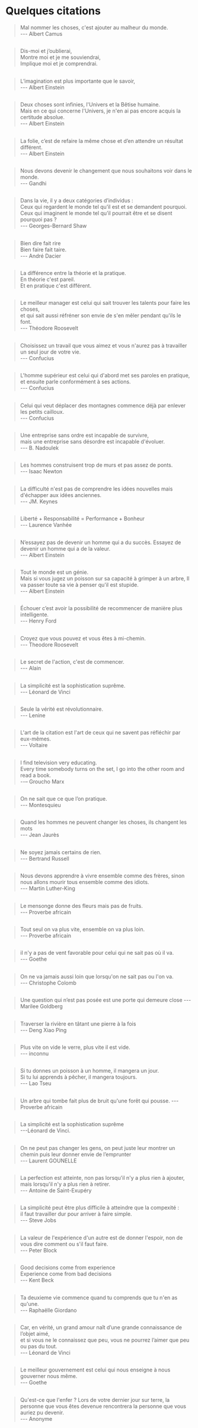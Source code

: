 # Quelques citations

> Mal nommer les choses, c'est ajouter au malheur du monde.    
> --- Albert Camus  
   
##  
> Dis-moi et j’oublierai,  
> Montre moi et je me souviendrai,  
> Implique moi et je comprendrai.  
  
##  
> L’imagination est plus importante que le savoir,    
> --- Albert Einstein
  
## 
> Deux choses sont infinies, l'Univers et la Bêtise humaine.     
> Mais en ce qui concerne l'Univers, je n'en ai pas encore acquis la certitude absolue.    
> --- Albert Einstein    
  
##  
> La folie, c’est de refaire la même chose  et d’en attendre un résultat différent.  
> --- Albert Einstein

##  
> Nous devons devenir le changement que nous souhaitons voir dans le monde.    
> --- Gandhi  
  
##  
> Dans la vie, il y a deux catégories d’individus :  
> Ceux qui regardent le monde tel qu’il est et se demandent pourquoi.  
> Ceux qui imaginent le monde tel qu’il pourrait être et se disent pourquoi pas ?  
> --- Georges-Bernard Shaw  
  
##    
> Bien dire fait rire  
> Bien faire fait taire.  
> --- André Dacier  

##  
> La différence entre la théorie et la pratique.   
> En théorie c'est pareil.  
> Et en pratique c'est différent.  

##
> Le meilleur manager est celui qui sait trouver les talents pour faire les choses,  
> et qui sait aussi réfréner son envie de s'en mêler pendant qu'ils le font.  
> --- Théodore Roosevelt  

##  
> Choisissez un travail que vous aimez et vous n'aurez pas à travailler un seul jour de votre vie.  
> --- Confucius  

##  
> L'homme supérieur est celui qui d'abord met ses paroles en pratique,  
> et ensuite parle conformément à ses actions.  
> --- Confucius  

## 
> Celui qui veut déplacer des montagnes commence déjà par enlever les petits cailloux.    
> --- Confucius

##  
> Une entreprise sans ordre est incapable de survivre,  
> mais une entreprise sans désordre est incapable d'évoluer.  
> --- B. Nadoulek  

##  
>  Les hommes construisent trop de murs et pas assez de ponts.  
>  --- Isaac Newton

##  
> La difficulté n'est pas de comprendre les idées nouvelles mais d'échapper aux idées anciennes.  
> --- JM. Keynes

##  
> Liberté + Responsabilité = Performance + Bonheur  
> --- Laurence Vanhée    

## 
> N’essayez pas de devenir un homme qui a du succès. Essayez de devenir un homme qui a de la valeur.  
> --- Albert Einstein  

## 
> Tout le monde est un génie.     
> Mais si vous jugez un poisson sur sa capacité à grimper à un arbre, Il va passer toute sa vie à penser qu'il est stupide.    
> --- Albert Einstein    

## 
> Échouer c’est avoir la possibilité de recommencer de manière plus intelligente.  
> --- Henry Ford    

## 
> Croyez que vous pouvez et vous êtes à mi-chemin.  
> --- Theodore Roosevelt  

## 
> Le secret de l'action, c'est de commencer.   
> --- Alain  

## 
> La simplicité est la sophistication suprême.    
> --- Léonard de Vinci  

##
> Seule la vérité est révolutionnaire.   
> --- Lenine  

##
> L'art de la citation est l'art de ceux qui ne savent pas réfléchir par eux-mêmes.   
> --- Voltaire

## 
> I find television very educating.  
  Every time somebody turns on the set, I go into the other room and read a book.    
> --– Groucho Marx

## 
> On ne sait que ce que l’on pratique.    
> --- Montesquieu    

## 
> Quand les hommes ne peuvent changer les choses, ils changent les mots    
> --- Jean Jaurès

## 
> Ne soyez jamais certains de rien.    
> --- Bertrand Russell

## 
> Nous devons apprendre à vivre ensemble comme des frères, sinon nous allons mourir tous ensemble comme des idiots.    
> --- Martin Luther-King

## 
> Le mensonge donne des fleurs mais pas de fruits.    
> --- Proverbe africain

## 
> Tout seul on va plus vite, ensemble on va plus loin.    
> --- Proverbe africain

## 
> il n'y a pas de vent favorable pour celui qui ne sait pas où il va.    
> --- Goethe    

##
> On ne va jamais aussi loin que lorsqu'on ne sait pas ou l'on va.    
> --- Christophe Colomb

##
> Une question qui n’est pas posée est une porte qui demeure close
> --- Marilee Goldberg

##
> Traverser la rivière en tâtant une pierre à la fois    
> --- Deng Xiao Ping

##
> Plus vite on vide le verre, plus vite il est vide.    
> --- inconnu

##  
> Si tu donnes un poisson à un homme, il mangera un jour.      
> Si tu lui apprends à pêcher, il mangera toujours.     
> --- Lao Tseu

##  
> Un arbre qui tombe fait plus de bruit qu'une forêt qui pousse.
> --- Proverbe africain

##    
> La simplicité est la sophistication suprême    
> ---Léonard de Vinci.    

##     
> On ne peut pas changer les gens, on peut juste leur montrer un chemin puis leur donner envie de l’emprunter     
> --- Laurent GOUNELLE

##     
> La perfection est atteinte, non pas lorsqu'il n'y a plus rien à ajouter,      
> mais lorsqu'il n'y a plus rien à retirer.     
> --- Antoine de Saint-Exupéry   

##     
> La simplicité peut être plus difficile à atteindre que la compexité :     
>   il faut travailler dur pour arriver à faire simple.     
> --- Steve Jobs      

##     
> La valeur de l'expérience d'un autre est de donner l'espoir, non de vous dire comment ou s'il faut faire.    
> --- Peter Block

##     
> Good decisions come from experience     
> Experience come from bad decisions     
> --- Kent Beck     

##     
> Ta deuxieme vie commence quand tu comprends que tu n'en as qu'une.     
> --- Raphaëlle Giordano     

##     
> Car, en vérité, un grand amour naît d’une grande connaissance de l’objet aimé,     
> et si vous ne le connaissez que peu, vous ne pourrez l’aimer que peu ou pas du tout.     
> --- Léonard de Vinci     

##     
> Le meilleur gouvernement est celui qui nous enseigne à nous gouverner nous même.    
> --- Goethe    

##     
> Qu'est-ce que l'enfer ? Lors de votre dernier jour sur terre, la personne que vous êtes devenue rencontrera la personne que vous auriez pu devenir.    
> --- Anonyme    

##     


     

